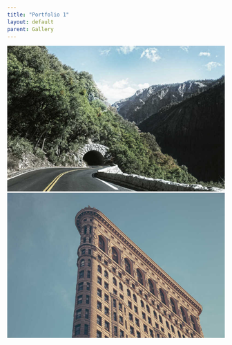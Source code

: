 ```yaml
---
title: "Portfolio 1"
layout: default
parent: Gallery
---
```

![Mountain](../assets/img/1.jpg)
![Sea](../assets/img/10.jpg)
